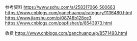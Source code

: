 参考资料
https://www.sohu.com/a/258317066_500663
https://www.cnblogs.com/ganchuanpu/category/1136480.html
https://www.jianshu.com/p/08748b128ce3
https://www.cnblogs.com/popfisher/p/8543973.html

收费
https://www.cnblogs.com/ganchuanpu/p/8571493.html